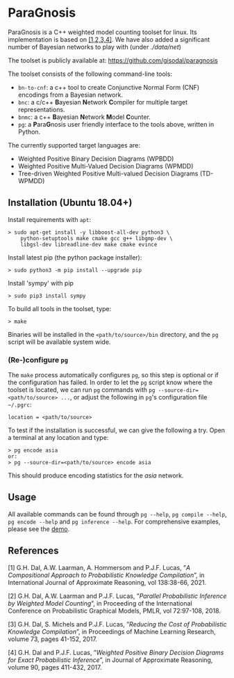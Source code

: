 # ParaGnosis

ParaGnosis is a C++ weighted model counting toolset for linux. Its implementation is based on [[1,2,3,4]](#4). We have also added a significant number of Bayesian networks to play with (under *./data/net*)

The toolset is publicly available at:
https://github.com/gisodal/paragnosis


The toolset consists of the following command-line tools:

* `bn-to-cnf`: a c++ tool to create Conjunctive Normal Form (CNF) encodings from a Bayesian network.
* `bnc`: a c/c++ **B**ayesian **N**etwork **C**ompiler for multiple target representations.
* `bnmc`: a  c++ **B**ayesian **N**etwork **M**odel **C**ounter.
* `pg`: a **P**ara**G**nosis user friendly interface to the tools above, written in Python.

The currently supported target languages are:

* Weighted Positive Binary Decision Diagrams (WPBDD)
* Weighted Positive Multi-Valued Decision Diagrams (WPMDD)
* Tree-driven Weighted Positive Multi-valued Decision Diagrams (TD-WPMDD)

## Installation (Ubuntu 18.04+)

Install requirements with `apt`:

    > sudo apt-get install -y libboost-all-dev python3 \
        python-setuptools make cmake gcc g++ libgmp-dev \
        libgsl-dev libreadline-dev make cmake evince

Install latest pip (the python package installer):

    > sudo python3 -m pip install --upgrade pip

Install 'sympy' with pip

    > sudo pip3 install sympy

To build all tools in the toolset, type:

    > make

Binaries will be installed in the `<path/to/source>/bin` directory, and the `pg` script will be available system wide.

### (Re-)configure `pg`

The `make` process automatically configures `pg`, so this step is optional or if the configuration has failed. In order to let the `pg` script know where the toolset is located, we can run `pg` commands with `pg --source-dir=<path/to/source> ...`, or adjust the following in `pg`'s configuration file `~/.pgrc`:

    location = <path/to/source>

To test if the installation is successful, we can give the following a try. Open a terminal at any location and type:

    > pg encode asia
    or:
    > pg --source-dir=<path/to/source> encode asia

This should produce encoding statistics for the *asia* network.

## Usage

All available commands can be found through `pg --help`, `pg compile --help`, `pg encode --help` and `pg inference --help`. For comprehensive examples, please see the [demo](DEMO.md).

## References

<a id="1">[1]</a>
G.H. Dal, A.W. Laarman, A. Hommersom and P.J.F. Lucas, ”*A Compositional Approach to Probabilistic Knowledge Compilation*”, in International Journal of Approximate Reasoning, vol 138:38-66, 2021.

<a id="2">[2]</a>
G.H. Dal, A.W. Laarman and P.J.F. Lucas, ”*Parallel Probabilistic Inference by Weighted Model Counting*”, in Proceeding of the International Conference on Probabilistic Graphical Models, PMLR, vol 72:97-108, 2018.

<a id="3">[3]</a>
G.H. Dal, S. Michels and P.J.F. Lucas, ”*Reducing the Cost of Probabilistic Knowledge Compilation*”, in Proceedings of Machine Learning Research, volume 73, pages 41-152, 2017.

<a id="4">[4]</a>
G.H. Dal and P.J.F. Lucas, ”*Weighted Positive Binary Decision Diagrams for Exact Probabilistic Inference*”, in Journal of Approximate Reasoning, volume 90, pages 411-432, 2017.
